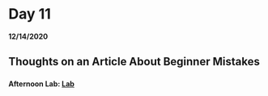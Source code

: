 # Day 11
__12/14/2020__

## Thoughts on an Article About Beginner Mistakes

### 

### 

### 

#### Afternoon Lab: [Lab](lablink)
